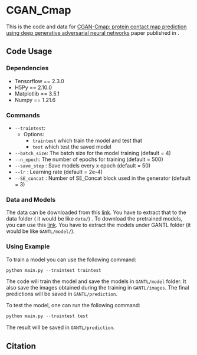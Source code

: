 # CGAN_Cmap

This is the code and data for [CGAN-Cmap: protein contact map prediction using deep generative adversarial neural networks]() paper published in . 

## Code Usage

### Dependencies

- Tensorflow == 2.3.0
- H5Py == 2.10.0
- Matplotlib == 3.5.1
- Numpy == 1.21.6

### Commands

- `--traintest`: 
  - Options: 
    - `traintest` which train the model and test that
    - `test` which test the saved model
- `--batch_size`: The batch size for the model training (default = 4)
- `--n_epoch`: The number of epochs for training (default = 500)
- `--save_step` : Save models every x epoch (default = 50)
- `--lr` : Learning rate (default = 2e-4)
- `--SE_concat` : Number of SE_Concat block used in the generator (default = 3)

### Data and Models

The data can be downloaded from this [link](). You have to extract that to the data folder ( it would be like `data/`) . To download the pretrained models, you can use this [link](). You have to extract the models under GANTL folder (it would be like `GANTL/model/`). 

### Using Example

To train a model you can use the following command:

```python
python main.py --traintest traintest
```

The code will train the model and save the models in `GANTL/model` folder. It also save the images obtained during the training in `GANTL/images`. The final predictions will be saved in `GANTL/prediction`.

To test the model, one can run the following command:

```python
python main.py --traintest test
```

The result will be saved in  `GANTL/prediction`.

## Citation 

```

```